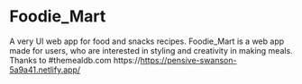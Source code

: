 # Foodie_Mart
A very UI web app for food and snacks recipes.
Foodie_Mart is a web app made for users, who are interested in styling and creativity in making meals.
Thanks to #themealdb.com
https://https://pensive-swanson-5a9a41.netlify.app/

